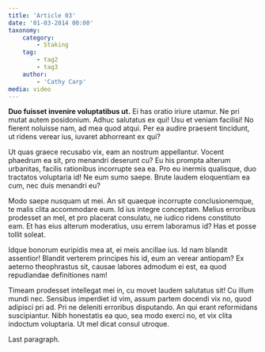 ```yaml
---
title: 'Article 03'
date: '01-03-2014 00:00'
taxonomy:
    category:
        - Staking
    tag:
        - tag2
        - tag3
    author:
        - 'Cathy Carp'
media: video
---
```


**Duo fuisset invenire voluptatibus ut.** Ei has oratio iriure utamur. Ne pri mutat autem posidonium. Adhuc salutatus ex qui! Usu et veniam facilisi! No fierent noluisse nam, ad mea quod atqui. Per ea audire praesent tincidunt, ut ridens verear ius, iuvaret abhorreant ex qui?

Ut quas graece recusabo vix, eam an nostrum appellantur. Vocent phaedrum ea sit, pro menandri deserunt cu? Eu his prompta alterum urbanitas, facilis rationibus incorrupte sea ea. Pro eu inermis qualisque, duo tractatos voluptaria id! Ne eum sumo saepe. Brute laudem eloquentiam ea cum, nec duis menandri eu?

Modo saepe nusquam ut mei. An sit quaeque incorrupte conclusionemque, te malis clita accommodare eum. Id ius integre conceptam. Melius erroribus prodesset an mel, et pro placerat consulatu, ne iudico ridens constituto eam. Et has eius alterum moderatius, usu errem laboramus id? Has et posse tollit soleat.

Idque bonorum euripidis mea at, ei meis ancillae ius. Id nam blandit assentior! Blandit verterem principes his id, eum an verear antiopam? Ex aeterno theophrastus sit, causae labores admodum ei est, ea quod repudiandae definitiones nam!

Timeam prodesset intellegat mei in, cu movet laudem salutatus sit! Cu illum mundi nec. Sensibus imperdiet id vim, assum partem docendi vix no, quod adipisci pri ad. Pri ne deleniti erroribus disputando. An qui erant reformidans suscipiantur. Nibh honestatis ea quo, sea modo exerci no, et vix clita indoctum voluptaria. Ut mel dicat consul utroque.

Last paragraph.
